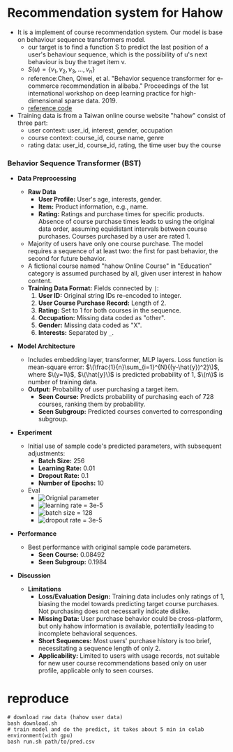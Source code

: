 # Recommendation system for Hahow

+ It is a implement of course recommendation system. Our model is base on behaviour sequence transformers model.
    + our target is to find a function S to predict the last position of a user's behaviour sequence, which is the possibility of u's next behaviour is buy the traget item v.
    + $S(u)=\{v_1,v_2,v_3,...,v_n\}$
    + reference:Chen, Qiwei, et al. "Behavior sequence transformer for e-commerce recommendation in alibaba." Proceedings of the 1st international workshop on deep learning practice for high-dimensional sparse data. 2019.
    + [reference code](https://colab.research.google.com/github/keras-team/keras-io/blob/master/examples/structured_data/ipynb/movielens_recommendations_transformers.ipynb)
+ Training data is from a Taiwan online course website "hahow" consist of three part:
    + user context: user_id, interest, gender, occupation
    + course context: course_id, course name, genre
    + rating data: user_id, course_id, rating, the time user buy the course

### Behavior Sequence Transformer (BST)
+ **Data Preprocessing**
    + **Raw Data**
        + **User Profile:** User's age, interests, gender.
        + **Item:** Product information, e.g., name.
        + **Rating:** Ratings and purchase times for specific products. Absence of course purchase times leads to using the original data order, assuming equidistant intervals between course purchases. Courses purchased by a user are rated 1.
    + Majority of users have only one course purchase. The model requires a sequence of at least two: the first for past behavior, the second for future behavior.
    + A fictional course named "hahow Online Course" in "Education" category is assumed purchased by all, given user interest in hahow content.
    + **Training Data Format:** Fields connected by `|`:
        1. **User ID:** Original string IDs re-encoded to integer.
        2. **User Course Purchase Record:** Length of 2.
        3. **Rating:** Set to 1 for both courses in the sequence.
        4. **Occupation:** Missing data coded as "other".
        5. **Gender:** Missing data coded as "X".
        6. **Interests:** Separated by `_`.

+ **Model Architecture**
    + Includes embedding layer, transformer, MLP layers. Loss function is mean-square error: $\(\frac{1}{n}\sum_{i=1}^{N}{(y-\hat{y})^2}\)$, where $\(y=1\)$, $\(\hat{y}\)$ is predicted probability of 1, $\(n\)$ is number of training data.
    + **Output:** Probability of user purchasing a target item.
        + **Seen Course:** Predicts probability of purchasing each of 728 courses, ranking them by probability.
        + **Seen Subgroup:** Predicted courses converted to corresponding subgroup.

+ **Experiment**
    + Initial use of sample code's predicted parameters, with subsequent adjustments:
        + **Batch Size:** 256
        + **Learning Rate:** 0.01
        + **Dropout Rate:** 0.1
        + **Number of Epochs:** 10
    + Eval
      + ![Orignial parameter](https://i.imgur.com/DzOD6X2.png)
      + ![learning rate = 3e-5](https://i.imgur.com/mV7Ij6N.png)
      + ![batch size = 128](https://i.imgur.com/l1rhc1j.png)
      + ![dropout rate = 3e-5](https://i.imgur.com/xcjHsYn.png)


+ **Performance**
    + Best performance with original sample code parameters.
        + **Seen Course:** 0.08492
        + **Seen Subgroup:** 0.1984

+ **Discussion**
    + **Limitations**
        + **Loss/Evaluation Design:** Training data includes only ratings of 1, biasing the model towards predicting target course purchases. Not purchasing does not necessarily indicate dislike.
        + **Missing Data:** User purchase behavior could be cross-platform, but only hahow information is available, potentially leading to incomplete behavioral sequences.
        + **Short Sequences:** Most users' purchase history is too brief, necessitating a sequence length of only 2.
        + **Applicability:** Limited to users with usage records, not suitable for new user course recommendations based only on user profile, applicable only to seen courses.

# reproduce
```shell
# download raw data (hahow user data)
bash download.sh
# train model and do the predict, it takes about 5 min in colab environment(with gpu)
bash run.sh path/to/pred.csv
```

